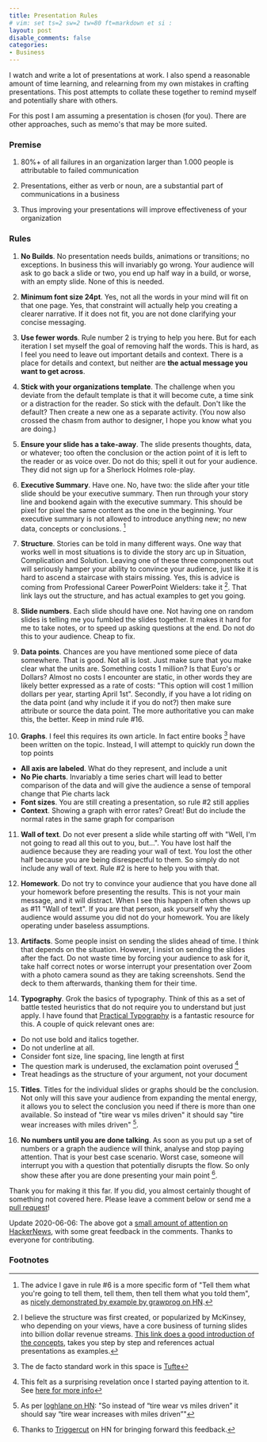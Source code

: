 ```yaml
---
title: Presentation Rules
# vim: set ts=2 sw=2 tw=80 ft=markdown et si :
layout: post
disable_comments: false
categories:
- Business
---
```

I watch and write a lot of presentations at work.  I also spend a reasonable
amount of time learning, and relearning from my own mistakes in crafting
presentations. This post attempts to collate these together to remind myself and
potentially share with others.

For this post I am assuming a presentation is chosen (for you). There are other
approaches, such as memo's that may be more suited.

### Premise
1. 80%+ of all failures in an organization larger than 1.000 people is
attributable to failed communication

2. Presentations, either as verb or noun, are a substantial part of
communications in a business

3. Thus improving your presentations will improve effectiveness of your
organization

### Rules
1. **No Builds**.
No presentation needs builds, animations or transitions; no exceptions. In
business this will invariably go wrong. Your audience will ask to go back a
slide or two, you end up half way in a build, or worse, with an empty slide.
None of this is needed. 

2. **Minimum font size 24pt**.
Yes, not all the words in your mind will fit on that one page. Yes, that
constraint will actually help you creating a clearer narrative. If it does not
fit, you are not done clarifying your concise messaging. 

3. **Use fewer words**.
Rule number 2 is trying to help you here. But for each iteration I set myself
the goal of removing half the words. This is hard, as I feel you need to leave
out important details and context. There is a place for details and context, but
neither are **the actual message you want to get across**.

4. **Stick with your organizations template**.
The challenge when you deviate from the default template is that it will become
cute, a time sink or a distraction for the reader. So stick with the default.
Don't like the default? Then create a new one as a separate activity. (You now
also crossed the chasm from author to designer, I hope you know what you are
doing.)

5. **Ensure your slide has a take-away**.
The slide presents thoughts, data, or whatever; too often the conclusion or the
action point of it is left to the reader or as voice over. Do not do this; spell
it out for your audience. They did not sign up for a Sherlock Holmes role-play.

6. **Executive Summary**.
Have one. No, have two: the slide after your title slide should be your
executive summary. Then run through your story line and bookend again with the
executive summary. This should be pixel for pixel the same content as the one in
the beginning. Your executive summary is not allowed to introduce anything new;
no new data, concepts or conclusions. [^6]

7. **Structure**.
Stories can be told in many different ways. One way that works well in most
situations is to divide the story arc up in Situation, Complication and
Solution. Leaving one of these three components out will seriously hamper your
ability to convince your audience, just like it is hard to ascend a staircase
with stairs missing. Yes, this is advice is coming from Professional Career
PowerPoint Wielders: take it [^1]. That link lays out the structure, and has
actual examples to get you going.

8. **Slide numbers**.
Each slide should have one. Not having one on random slides is telling me you
fumbled the slides together. It makes it hard for me to take notes, or to speed
up asking questions at the end. Do not do this to your audience. Cheap to fix.

9. **Data points**.
Chances are you have mentioned some piece of data somewhere. That is good. Not
all is lost. Just make sure that you make clear what the units are. Something
costs 1 million? Is that Euro's or Dollars? Almost no costs I encounter are
static, in other words they are likely better expressed as a rate of costs:
"This option will cost 1 million dollars per year, starting April 1st".
Secondly, if you have a lot riding on the data point (and why include it if you
do not?) then make sure attribute or source the data point. The more
  authoritative you can make this, the better. Keep in mind rule #16.

10. **Graphs**.
I feel this requires its own article. In fact entire books [^2] have been written on
the topic. Instead, I will attempt to quickly run down the top points
* **All axis are labeled**. What do they represent, and include a unit
* **No Pie charts**. Invariably a time series chart will lead to better comparison
  of the data and will give the audience a sense of temporal change that Pie
  charts lack
* **Font sizes**. You are still creating a presentation, so rule #2 still
  applies
* **Context**. Showing a graph with error rates? Great! But do include the
  normal rates in the same graph for comparison

11. **Wall of text**.
Do not ever present a slide while starting off with "Well, I'm not going to
read all this out to you, but...". You have lost half the audience because they
are reading your wall of text. You lost the other half because you are being
disrespectful to them. So simply do not include any wall of text. Rule #2 is
here to help you with that.

12. **Homework**.
Do not try to convince your audience that you have done all your homework before
presenting the results. This is not your main message, and it will distract.
When I see this happen it often shows up as #11 "Wall of text".  If you are that
person, ask yourself why the audience would assume you did not do your homework.
You are likely operating under baseless assumptions.

13. **Artifacts**.
Some people insist on sending the slides ahead of time. I think that depends on
the situation. However, I insist on sending the slides after the fact. Do not
waste time by forcing your audience to ask for it, take half correct notes or
worse interrupt your presentation over Zoom with a photo camera sound as they are
taking screenshots. Send the deck to them afterwards, thanking them for their
time.

14. **Typography**.
Grok the basics of typography. Think of this as a set of battle tested
heuristics that do not require you to understand but just apply. I have found
that [Practical
Typography](https://practicaltypography.com/summary-of-key-rules.html) is a
fantastic resource for this. A couple of quick relevant ones are:
 * Do not use bold and italics together. 
 * Do not underline at all.
 * Consider font size, line spacing, line length at first
 * The question mark is underused, the exclamation point overused [^3]
 * Treat headings as the structure of your argument, not your document

15. **Titles**.
Titles for the individual slides or graphs should be the conclusion. Not only
will this save your audience from expanding the mental energy, it allows you to
select the conclusion you need if there is more than one available.  So instead
of "tire wear vs miles driven" it should say "tire wear increases with miles
driven" [^4].

16. **No numbers until you are done talking**.
As soon as you put up a set of numbers or a graph the audience will
think, analyse and stop paying attention. That is your best case scenario. Worst
case, someone will interrupt you with a question that potentially disrupts the
flow. So only show these after you are done presenting your main point [^5]. 

Thank you for making it this far. If you did, you almost certainly thought of
something not covered here. Please leave a comment below or send me a [pull
request](https://github.com/ojilles/jilles.net/blob/master/_posts/2020-06-05-presentation-rules.md)!

Update 2020-06-06: The above got a [small amount of attention on
HackerNews](https://news.ycombinator.com/item?id=23434611), with
some great feedback in the comments. Thanks to everyone for contributing.

### Footnotes
[^1]: I believe the structure was first created, or popularized by McKinsey, who depending on your views, have a core business of turning slides into billion dollar revenue streams. [This link does a good introduction of the concepts](https://speakingsherpa.com/how-to-tell-a-business-story-using-the-mckinsey-situation-complication-resolution-scr-framework/), takes you step by step and references actual presentations as examples.
[^2]: The de facto standard work in this space is [Tufte](https://www.edwardtufte.com/tufte/books_vdqi)
[^3]: This felt as a surprising revelation once I started paying attention to it. See [here for more info](https://practicaltypography.com/question-marks-and-exclamation-points.html)
[^4]: As per [loghlane on HN](https://news.ycombinator.com/item?id=23435578): "So instead of “tire wear vs miles driven” it should say “tire wear increases with miles driven”"
[^5]: Thanks to [Triggercut](https://news.ycombinator.com/item?id=23436348) on HN for bringing forward this feedback.
[^6]: The advice I gave in rule #6 is a more specific form of "Tell them what you're going to tell them, tell them, then tell them what you told them", as [nicely demonstrated by example by grawprog on HN](https://news.ycombinator.com/item?id=23435371).
